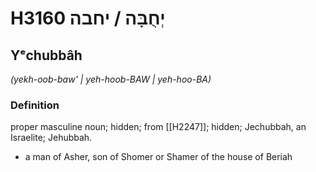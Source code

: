 # H3160 יְחֻבָּה / יחבה

## Yᵉchubbâh

_(yekh-oob-baw' | yeh-hoob-BAW | yeh-hoo-BA)_

### Definition

proper masculine noun; hidden; from [[H2247]]; hidden; Jechubbah, an Israelite; Jehubbah.

- a man of Asher, son of Shomer or Shamer of the house of Beriah
